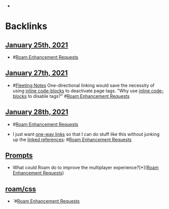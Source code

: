 - 

# Backlinks
## [January 25th, 2021](<January 25th, 2021.md>)
- #[Roam Enhancement Requests](<Roam Enhancement Requests.md>)

## [January 27th, 2021](<January 27th, 2021.md>)
- #[Fleeting Notes](<Fleeting Notes.md>) One-directional linking would save the necessity of using [inline code-blocks](<inline code-blocks.md>) to deactivate page tags. "Why use [inline code-blocks](<inline code-blocks.md>) to disable tags?" #[Roam Enhancement Requests](<Roam Enhancement Requests.md>)

## [January 28th, 2021](<January 28th, 2021.md>)
- #[Roam Enhancement Requests](<Roam Enhancement Requests.md>)

- I just want [one-way links](<one-way links.md>) so that I can do stuff like this without junking up the [linked references](<linked references.md>): #[Roam Enhancement Requests](<Roam Enhancement Requests.md>)

## [Prompts](<Prompts.md>)
- What could Roam do to improve the multiplayer experience?[*]([Roam Enhancement Requests](<Roam Enhancement Requests.md>))

## [roam/css](<roam/css.md>)
- `#[Roam Enhancement Requests](<Roam Enhancement Requests.md>)

